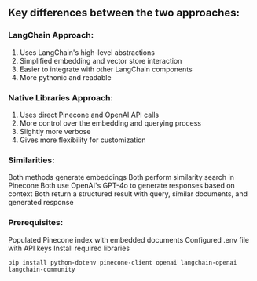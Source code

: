 ## Key differences between the two approaches:

### LangChain Approach:

1. Uses LangChain's high-level abstractions
2. Simplified embedding and vector store interaction
3. Easier to integrate with other LangChain components
4. More pythonic and readable

### Native Libraries Approach:

1. Uses direct Pinecone and OpenAI API calls
2. More control over the embedding and querying process
3. Slightly more verbose
4. Gives more flexibility for customization

### Similarities:

Both methods generate embeddings
Both perform similarity search in Pinecone
Both use OpenAI's GPT-4o to generate responses based on context
Both return a structured result with query, similar documents, and generated response

### Prerequisites:

Populated Pinecone index with embedded documents
Configured .env file with API keys
Install required libraries

  ```
  pip install python-dotenv pinecone-client openai langchain-openai langchain-community
  ```
